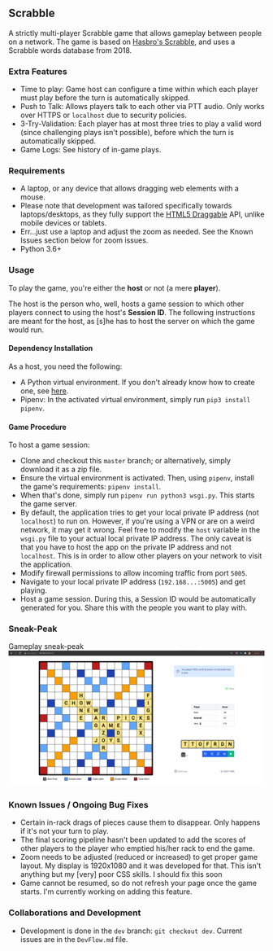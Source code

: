 ## Scrabble
A strictly multi-player Scrabble game that allows gameplay between people on a network. The game is based on [Hasbro's Scrabble](https://scrabble.hasbro.com/en-us), and uses a Scrabble words database from 2018.

### Extra Features
- Time to play: Game host can configure a time within which each player must play before the turn is automatically skipped.
- Push to Talk: Allows players talk to each other via PTT audio. Only works over HTTPS or `localhost` due to security policies.
- 3-Try-Validation: Each player has at most three tries to play a valid word (since challenging plays isn't possible), before which the turn is automatically skipped.
- Game Logs: See history of in-game plays.

### Requirements
- A laptop, or any device that allows dragging web elements with a mouse.
- Please note that development was tailored specifically towards laptops/desktops, as they fully support the [HTML5 Draggable](https://developer.mozilla.org/en-US/docs/Web/API/HTML_Drag_and_Drop_API) API, unlike mobile devices or tablets.
- Err...just use a laptop and adjust the zoom as needed. See the Known Issues section below for zoom issues.
- Python 3.6+

### Usage
To play the game, you're either the **host** or not (a mere **player**). 

The host is the person who, well, hosts a game session to which other players connect to using the host's **Session ID**.
 The following instructions are meant for the host, as [s]he has to host the server on which the game would run.

#### Dependency Installation
As a host, you need the following:
- A Python virtual environment. If you don't already know how to create one, see [here](https://realpython.com/lessons/creating-virtual-environment/).
- Pipenv: In the activated virtual environment, simply run `pip3 install pipenv`.

#### Game Procedure
 To host a game session:

- Clone and checkout this `master` branch; or alternatively, simply download it as a zip file.
- Ensure the virtual environment is activated. Then, using `pipenv`, install the game's requirements: `pipenv install`.
- When that's done, simply run `pipenv run python3 wsgi.py`. This starts the game server.
- By default, the application tries to get your local private IP address (not `localhost`) to run on. However, if you're using a VPN or are on a weird network, it may get it wrong. Feel free to modify the `host` variable in the `wsgi.py` file to your actual local private IP address. The only caveat is that you have to host the app on the private IP address and not `localhost`. This is in order to allow other players on your network to visit the application. 
- Modify firewall permissions to allow incoming traffic from port `5005`.
- Navigate to your local private IP address (`192.168...:5005`) and get playing. 
- Host a game session. During this, a Session ID would be automatically generated for you. Share this with the people you want to play with.

### Sneak-Peak
Gameplay sneak-peak
![](gameplay.png)

### Known Issues / Ongoing Bug Fixes
- Certain in-rack drags of pieces cause them to disappear. Only happens if it's not your turn to play.
- The final scoring pipeline hasn't been updated to add the scores of other players to the player who emptied his/her rack to end the game.
- Zoom needs to be adjusted (reduced or increased) to get proper game layout.  My display is 1920x1080 and it was developed for that. This isn't anything but my [very] poor CSS skills. I should fix this soon
- Game cannot be resumed, so do not refresh your page once the game starts. I'm currently working on adding this feature.

### Collaborations and Development
- Development is done in the `dev` branch: `git checkout dev`. Current issues are in the `DevFlow.md` file.
